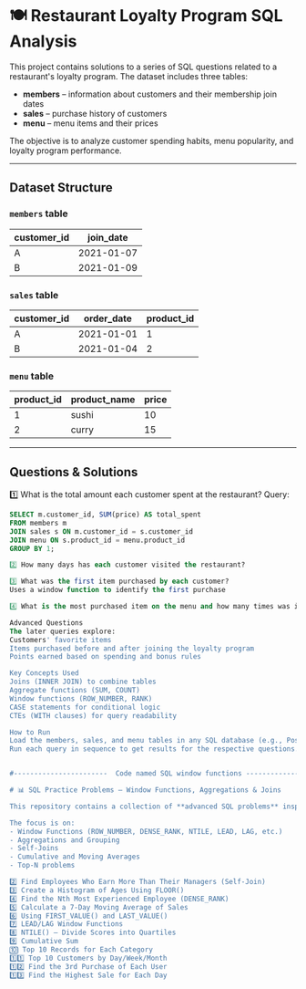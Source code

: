 # 🍽️ Restaurant Loyalty Program SQL Analysis  

This project contains solutions to a series of SQL questions related to a restaurant's loyalty program. The dataset includes three tables:  
- **members** – information about customers and their membership join dates  
- **sales** – purchase history of customers  
- **menu** – menu items and their prices  

The objective is to analyze customer spending habits, menu popularity, and loyalty program performance.

---

## **Dataset Structure**

### `members` table  
| customer_id | join_date  |
|-------------|------------|
| A           | 2021-01-07 |
| B           | 2021-01-09 |

### `sales` table  
| customer_id | order_date | product_id |
|-------------|------------|------------|
| A           | 2021-01-01 | 1          |
| B           | 2021-01-04 | 2          |

### `menu` table  
| product_id | product_name | price |
|------------|--------------|-------|
| 1          | sushi        | 10    |
| 2          | curry        | 15    |

---

## **Questions & Solutions**

1️⃣ What is the total amount each customer spent at the restaurant?
Query:
```sql
SELECT m.customer_id, SUM(price) AS total_spent
FROM members m
JOIN sales s ON m.customer_id = s.customer_id
JOIN menu ON s.product_id = menu.product_id
GROUP BY 1;

2️⃣ How many days has each customer visited the restaurant?

3️⃣ What was the first item purchased by each customer?
Uses a window function to identify the first purchase

4️⃣ What is the most purchased item on the menu and how many times was it purchased?

Advanced Questions
The later queries explore:
Customers' favorite items
Items purchased before and after joining the loyalty program
Points earned based on spending and bonus rules

Key Concepts Used
Joins (INNER JOIN) to combine tables
Aggregate functions (SUM, COUNT)
Window functions (ROW_NUMBER, RANK)
CASE statements for conditional logic
CTEs (WITH clauses) for query readability

How to Run
Load the members, sales, and menu tables in any SQL database (e.g., PostgreSQL, MySQL, SQLite).
Run each query in sequence to get results for the respective questions.


#-----------------------  Code named SQL window functions --------------------#

# 📊 SQL Practice Problems – Window Functions, Aggregations & Joins  

This repository contains a collection of **advanced SQL problems** inspired by YouTube tutorials and interview-style questions.  

The focus is on:  
- Window Functions (ROW_NUMBER, DENSE_RANK, NTILE, LEAD, LAG, etc.)  
- Aggregations and Grouping  
- Self-Joins  
- Cumulative and Moving Averages  
- Top-N problems

2️⃣ Find Employees Who Earn More Than Their Managers (Self-Join)
3️⃣ Create a Histogram of Ages Using FLOOR()
4️⃣ Find the Nth Most Experienced Employee (DENSE_RANK)
5️⃣ Calculate a 7-Day Moving Average of Sales
6️⃣ Using FIRST_VALUE() and LAST_VALUE()
7️⃣ LEAD/LAG Window Functions
8️⃣ NTILE() – Divide Scores into Quartiles
9️⃣ Cumulative Sum
🔟 Top 10 Records for Each Category
1️⃣1️⃣ Top 10 Customers by Day/Week/Month
1️⃣2️⃣ Find the 3rd Purchase of Each User
1️⃣3️⃣ Find the Highest Sale for Each Day
